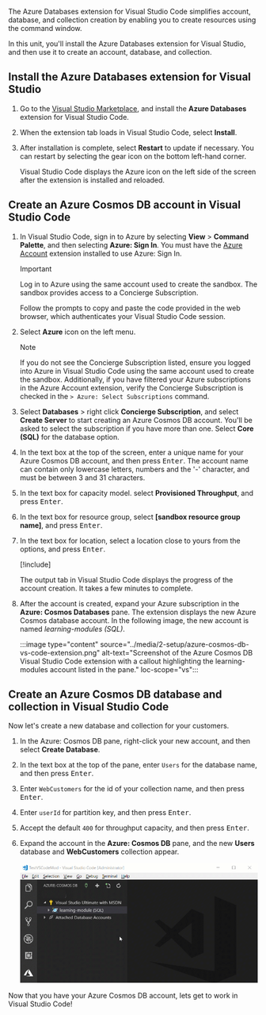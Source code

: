 The Azure Databases extension for Visual Studio Code simplifies account, database, and collection creation by enabling you to create resources using the command window.

In this unit, you'll install the Azure Databases extension for Visual Studio, and then use it to create an account, database, and collection.

## Install the Azure Databases extension for Visual Studio

1. Go to the [Visual Studio Marketplace](https://marketplace.visualstudio.com/items?itemName=ms-azuretools.vscode-cosmosdb&azure-portal=true), and install the **Azure Databases** extension for Visual Studio Code.

1. When the extension tab loads in Visual Studio Code, select **Install**.

1. After installation is complete, select **Restart** to update if necessary.  You can restart by selecting the gear icon on the bottom left-hand corner.  

   Visual Studio Code displays the Azure icon on the left side of the screen after the extension is installed and reloaded.

## Create an Azure Cosmos DB account in Visual Studio Code

1. In Visual Studio Code, sign in to Azure by selecting **View** > **Command Palette**, and then selecting **Azure: Sign In**. You must have the [Azure Account](https://marketplace.visualstudio.com/items?itemName=ms-vscode.azure-account&azure-portal=true) extension installed to use Azure: Sign In.

   > [!IMPORTANT]
   > Log in to Azure using the same account used to create the sandbox. The sandbox provides access to a Concierge Subscription.

   Follow the prompts to copy and paste the code provided in the web browser, which authenticates your Visual Studio Code session.

1. Select **Azure** icon on the left menu.

   > [!NOTE]
   > If you do not see the Concierge Subscription listed, ensure you logged into Azure in Visual Studio Code using the same account used to create the sandbox. Additionally, if you have filtered your Azure subscriptions in the Azure Account extension, verify the Concierge Subscription is checked in the `> Azure: Select Subscriptions` command.

1. Select **Databases** > right click **Concierge Subscription**, and select **Create Server** to start creating an Azure Cosmos DB account. You'll be asked to select the subscription if you have more than one. Select **Core (SQL)** for the database option.

1. In the text box at the top of the screen, enter a unique name for your Azure Cosmos DB account, and then press <kbd>Enter</kbd>. The account name can contain only lowercase letters, numbers and the '-' character, and must be between 3 and 31 characters.

1. In the text box for capacity model. select **Provisioned Throughput**, and press <kbd>Enter</kbd>.

1. In the text box for resource group, select **<rgn>[sandbox resource group name]</rgn>**, and press <kbd>Enter</kbd>.

1. In the text box for location, select a location close to yours from the options, and press <kbd>Enter</kbd>.

   [!include[](../../../includes/azure-sandbox-regions-first-mention-note-friendly.md)]

   The output tab in Visual Studio Code displays the progress of the account creation. It takes a few minutes to complete.

1. After the account is created, expand your Azure subscription in the **Azure: Cosmos Databases** pane. The extension displays the new Azure Cosmos database account. In the following image, the new account is named *learning-modules (SQL)*.

   :::image type="content" source="../media/2-setup/azure-cosmos-db-vs-code-extension.png" alt-text="Screenshot of the Azure Cosmos DB Visual Studio Code extension with a callout highlighting the learning-modules account listed in the pane." loc-scope="vs":::

## Create an Azure Cosmos DB database and collection in Visual Studio Code

Now let's create a new database and collection for your customers.

1. In the Azure: Cosmos DB pane, right-click your new account, and then select **Create Database**.

1. In the text box at the top of the pane, enter `Users` for the database name, and then press <kbd>Enter</kbd>.

1. Enter `WebCustomers` for the id of your collection name, and then press <kbd>Enter</kbd>.

1. Enter `userId` for partition key, and then press <kbd>Enter</kbd>.

1. Accept the default `400` for throughput capacity, and then press <kbd>Enter</kbd>.

1. Expand the account in the **Azure: Cosmos DB** pane, and the new **Users** database and **WebCustomers** collection appear.

   ![Animation showing the above instructions run through the Azure Cosmos DB extension in Visual Studio Code.](../media/2-setup/vs-code-azure-cosmos-db-extension.gif)

Now that you have your Azure Cosmos DB account, lets get to work in Visual Studio Code!
